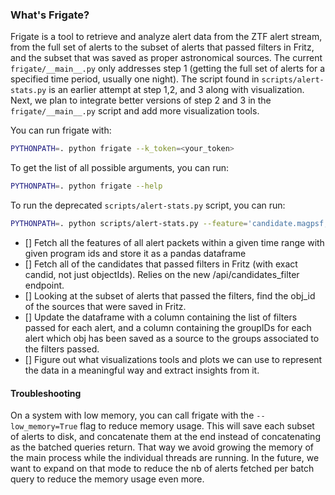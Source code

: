 ### What's Frigate?

Frigate is a tool to retrieve and analyze alert data from the ZTF alert stream, from the full set of alerts to the subset of alerts that passed filters in Fritz, and the subset that was saved as proper astronomical sources.
The current `frigate/__main__.py` only addresses step 1 (getting the full set of alerts for a specified time period, usually one night). The script found in `scripts/alert-stats.py` is an earlier attempt at step 1,2, and 3 along with visualization. Next, we plan to integrate better versions of step 2 and 3 in the `frigate/__main__.py` script and add more visualization tools.

You can run frigate with:

```bash
PYTHONPATH=. python frigate --k_token=<your_token>
```

To get the list of all possible arguments, you can run:

```bash
PYTHONPATH=. python frigate --help
```

To run the deprecated `scripts/alert-stats.py` script, you can run:

```bash
PYTHONPATH=. python scripts/alert-stats.py --feature='candidate.magpsf,candidate.sigmapsf' --programids=1,2 --plot=True --start=2460355.5 --nb_days=1 --sp_token=<your_sp_token> --sp_groupIDs=41 --sp_filterIDs=1 --nb_bins=1000 --k_token=<your_kowalski_token>
```

- [] Fetch all the features of all alert packets within a given time range with given program ids and store it as a pandas dataframe
- [] Fetch all of the candidates that passed filters in Fritz (with exact candid, not just objectIds). Relies on the new /api/candidates_filter endpoint.
- [] Looking at the subset of alerts that passed the filters, find the obj_id of the sources that were saved in Fritz.
- [] Update the dataframe with a column containing the list of filters passed for each alert, and a column containing the groupIDs for each alert which obj has been saved as a source to the groups associated to the filters passed.
- [] Figure out what visualizations tools and plots we can use to represent the data in a meaningful way and extract insights from it.

#### Troubleshooting

On a system with low memory, you can call frigate with the `--low_memory=True` flag to reduce memory usage. This will save each subset of alerts to disk, and concatenate them at the end instead of concatenating as the batched queries return. That way we avoid growing the memory of the main process while the individual threads are running. In the future, we want to expand on that mode to reduce the nb of alerts fetched per batch query to reduce the memory usage even more.

